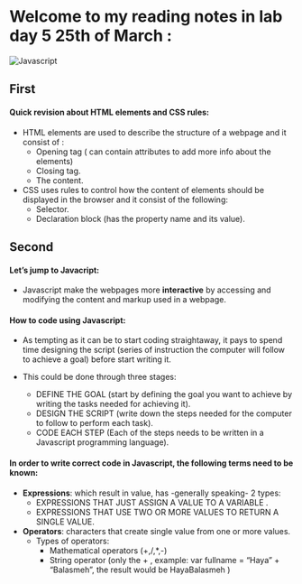 # Welcome to my reading notes in lab day 5 25th of March :
![Javascript](https://image.shutterstock.com/image-vector/javascript-popular-programming-language-coding-260nw-1467937358.jpg)
## First
#### Quick revision about HTML elements and CSS rules:
- HTML elements are used to describe the structure of a webpage and it consist of :
  - Opening tag ( can contain attributes to add more info about the elements)
  - Closing tag. 
  - The content.
- CSS uses rules to control how the content of elements should be displayed in the browser and it consist of the following:
  - Selector.
  - Declaration block (has the property name and its value).

## Second
#### Let’s jump to Javacript:
  
- Javascript make the webpages more **interactive** by accessing and modifying the content and markup used in a webpage.

#### How to code using Javascript:

 - As tempting as it can be to start coding straightaway, it pays to spend time designing the script (series of instruction the computer will follow to achieve a goal) before start writing it.

 - This could be done through three stages:
   - DEFINE THE GOAL (start by defining the goal you want to achieve by writing the tasks needed for achieving it).
   -  DESIGN THE SCRIPT (write down the steps needed for the computer to follow to perform each task).
   -  CODE EACH STEP (Each of the steps needs to be written in a Javascript programming language).

#### In order to write correct code in Javascript, the following terms need to be known:

- **Expressions**: which result in value, has -generally speaking- 2 types:
   - EXPRESSIONS THAT JUST ASSIGN A VALUE TO A VARIABLE .
   - EXPRESSIONS THAT USE TWO OR MORE VALUES TO RETURN A SINGLE VALUE.
- **Operators**: characters that create single value from one or more values.
  - Types of operators:
      - Mathematical operators (+,/,*,-)
      - String operator (only the + , example: var fullname = “Haya” + “Balasmeh”, the result would be HayaBalasmeh )

